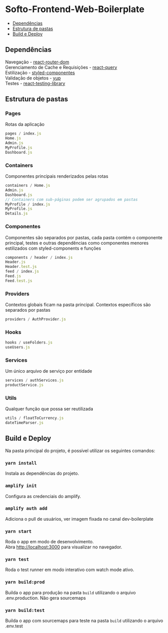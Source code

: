 # Softo-Frontend-Web-Boilerplate

- [Dependências](#dependências)
- [Estrutura de pastas](#estrutura-de-pastas)
- [Build e Deploy](#build-e-deploy)

## Dependências

Navegação - [react-router-dom](https://github.com/ReactTraining/react-router)<br />
Gerenciamento de Cache e Requisições - [react-query](https://github.com/tannerlinsley/react-query)<br />
Estilização - [styled-componentes](https://github.com/styled-components/styled-components)<br />
Validação de objetos - [yup](https://github.com/jquense/yup)<br />
Testes - [react-testing-library](https://github.com/testing-library/react-testing-library)<br />

## Estrutura de pastas

### Pages

Rotas da aplicação

```javascript
pages / index.js
Home.js
Admin.js
MyProfile.js
Dashboard.js
```

### Containers

Componentes principais renderizados pelas rotas

```javascript
containers / Home.js
Admin.js
Dashboard.js
// Containers com sub-páginas podem ser agrupados em pastas
MyProfile / index.js
MyProfile.js
Details.js
```

### Componentes

Componentes são separados por pastas, cada pasta contém o componente principal, testes e outras dependências como componentes menores estilizados com styled-components e funções

```javascript
components / header / index.js
Header.js
Header.test.js
feed / index.js
Feed.js
Feed.test.js
```

### Providers

Contextos globais ficam na pasta principal. Contextos específicos são separados por pastas

```javascript
providers / AuthProvider.js
```

### Hooks

```javascript
hooks / useFolders.js
useUsers.js
```

### Services

Um único arquivo de serviço por entidade

```javascript
services / authServices.js
productService.js
```

### Utils

Qualquer função que possa ser reutilizada

```javascript
utils / floatToCurrency.js
dateTimeParser.js
```

## Build e Deploy

Na pasta principal do projeto, é possível utilizar os seguintes comandos:

### `yarn install`

Instala as dependências do projeto.<br />

### `amplify init`

Configura as credenciais do amplify.<br />

### `amplify auth add`

Adiciona o pull de usuários, ver imagem fixada no canal dev-boilerplate<br />

### `yarn start`

Roda o app em modo de desenvolvimento.<br />
Abra [http://localhost:3000](http://localhost:3000) para visualizar no navegador.

### `yarn test`

Roda o test runner em modo interativo com watch mode ativo.<br />

### `yarn build:prod`

Builda o app para produção na pasta `build` utilizando o arquivo .env.production. Não gera sourcemaps
<br />

### `yarn build:test`

Builda o app com sourcemaps para teste na pasta `build` utilizando o arquivo .env.test <br />
